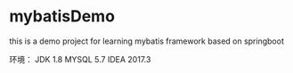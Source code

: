 # mybatisDemo
this is a demo project for learning mybatis framework based on springboot

环境：
JDK 1.8
MYSQL 5.7
IDEA 2017.3